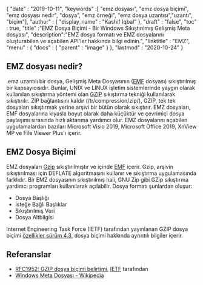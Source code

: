 {
  "date" : "2019-10-11",
  "keywords" :[ "emz dosyası", "emz dosya biçimi", "emz dosyası nedir", "dosya", "emz örneği", "emz dosya uzantısı","uzantı", "biçim"],
  "author" : {
    "display_name" : "Kashif Iqbal"
},
  "draft" : "false",
  "toc" : true,
  "title" :"EMZ Dosya Biçimi - Bir Windows Sıkıştırılmış Gelişmiş Meta dosyası",
  "description":"EMZ dosya formatı ve EMZ dosyalarını oluşturabilen ve açabilen API'ler hakkında bilgi edinin.",
  "linktitle" : "EMZ",
  "menu" : {
    "docs" : {
      "parent" : "image"
}
},
  "lastmod" : "2020-10-24"
}

## EMZ dosyası nedir?

.emz uzantılı bir dosya, Gelişmiş Meta Dosyasının ([EMF](/tr/image/emf/) dosyası) sıkıştırılmış bir kapsayıcısıdır. Bunlar, UNIX ve LINUX işletim sistemlerinde yaygın olarak kullanılan sıkıştırma yöntemi olan [GZIP](/tr/compression/gz/) sıkıştırma tekniği kullanılarak sıkıştırılır. ZIP bağlantısını kaldır (/tr/compression/zip/), GZIP, tek tek dosyaları sıkıştırmak yerine arşivi bir bütün olarak sıkıştırır. EMZ dosyaları, EMF dosyalarına kıyasla boyut olarak daha küçüktür ve çevrimiçi dosya paylaşımı sırasında hızlı aktarıma yardımcı olur. EMZ dosyalarını açabilen uygulamalardan bazıları Microsoft Visio 2019, Microsoft Office 2019, XnView MP ve File Viewer Plus'ı içerir.

## EMZ Dosya Biçimi

EMZ dosyaları [Gzip](/tr/compression/gz/) sıkıştırılmıştır ve içinde [EMF](/tr/image/emf/) içerir. Gzip, arşivin sıkıştırılması için DEFLATE algoritmasını kullanır ve sıkıştırma uygulamasında farklıdır. Bir EMZ dosyasının sıkıştırılmış hali, GNU Zip gibi GZip sıkıştırma yardımcı programları kullanılarak açılabilir. Dosya formatı şunlardan oluşur:

* Dosya Başlığı
* İsteğe Bağlı Başlıklar
* Sıkıştırılmış Veri
* Dosya Altbilgisi

Internet Engineering Task Force (IETF) tarafından yayınlanan GZIP dosya biçimi [özellikler sürüm 4.3](https://datatracker.ietf.org/doc/html/rfc1952), dosya biçimi hakkında ayrıntılı bilgiler içerir.

## Referanslar

* [RFC1952: GZIP dosya biçimi belirtimi](https://datatracker.ietf.org/doc/html/rfc1952), [IETF](https://www.ietf.org/) tarafından
* [Windows Meta Dosyası - Wikipedia](https://en.wikipedia.org/wiki/Windows_Metafile)

